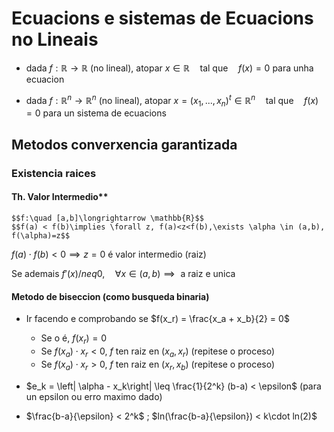 # Ecuacions e sistemas de Ecuacions no Lineais

- dada $f: \mathbb{R} \longrightarrow \mathbb{R}$ (no lineal), atopar $x\in \mathbb{R} \quad \text{tal que} \quad f(x)=0$ para unha ecuacion

- dada $f: \mathbb{R}^n \longrightarrow \mathbb{R}^n$ (no lineal), atopar $x=(x_1,...,x_n)^t \in \mathbb{R}^n \quad \text{tal que} \quad f(x)=0$ para un sistema de ecuacions

## Metodos converxencia garantizada

### Existencia raices

#### Th. Valor Intermedio**

    $$f:\quad [a,b]\longrightarrow \mathbb{R}$$
    $$f(a) < f(b)\implies \forall z, f(a)<z<f(b),\exists \alpha \in (a,b), f(\alpha)=z$$

$f(a)\cdot f(b) <0\implies z=0$ é valor intermedio (raiz)

Se ademais $f'(x) /neq 0,\quad \forall x \in (a,b)\implies\text{ a raiz e unica}$

#### Metodo de biseccion (como busqueda binaria)

- Ir facendo e comprobando se $f(x_r) = \frac{x_a + x_b}{2} = 0$
    - Se o é, $f(x_r)=0$ 
    - Se $f(x_a)\cdot x_r<0$, $f$ ten raiz en $(x_a,x_r)$ (repitese o proceso)
    - Se $f(x_a)\cdot x_r>0$, $f$ ten raiz en $(x_r,x_b)$ (repitese o proceso) 

- $e_k = \left| \alpha - x_k\right| \leq \frac{1}{2^k} (b-a) < \epsilon$ (para un epsilon ou erro maximo dado)
- $\frac{b-a}{\epsilon} < 2^k$ ; $ln(\frac{b-a}{\epsilon}) < k\cdot ln(2)$




